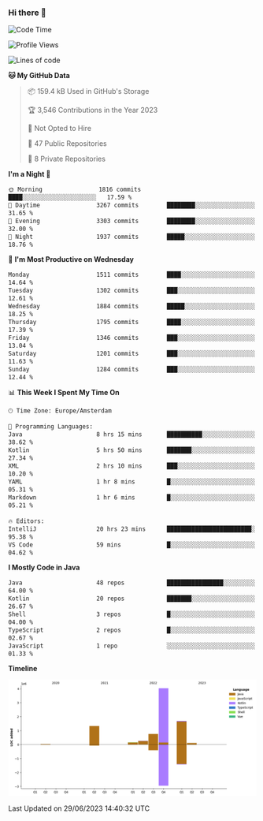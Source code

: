 ### Hi there 👋


<!--START_SECTION:waka-->
![Code Time](http://img.shields.io/badge/Code%20Time-3%2C286%20hrs%2055%20mins-blue)

![Profile Views](http://img.shields.io/badge/Profile%20Views-109-blue)

![Lines of code](https://img.shields.io/badge/From%20Hello%20World%20I%27ve%20Written-8.3%20million%20lines%20of%20code-blue)

**🐱 My GitHub Data** 

> 📦 159.4 kB Used in GitHub's Storage 
 > 
> 🏆 3,546 Contributions in the Year 2023
 > 
> 🚫 Not Opted to Hire
 > 
> 📜 47 Public Repositories 
 > 
> 🔑 8 Private Repositories 
 > 
**I'm a Night 🦉** 

```text
🌞 Morning                1816 commits        ████░░░░░░░░░░░░░░░░░░░░░   17.59 % 
🌆 Daytime                3267 commits        ████████░░░░░░░░░░░░░░░░░   31.65 % 
🌃 Evening                3303 commits        ████████░░░░░░░░░░░░░░░░░   32.00 % 
🌙 Night                  1937 commits        █████░░░░░░░░░░░░░░░░░░░░   18.76 % 
```
📅 **I'm Most Productive on Wednesday** 

```text
Monday                   1511 commits        ████░░░░░░░░░░░░░░░░░░░░░   14.64 % 
Tuesday                  1302 commits        ███░░░░░░░░░░░░░░░░░░░░░░   12.61 % 
Wednesday                1884 commits        █████░░░░░░░░░░░░░░░░░░░░   18.25 % 
Thursday                 1795 commits        ████░░░░░░░░░░░░░░░░░░░░░   17.39 % 
Friday                   1346 commits        ███░░░░░░░░░░░░░░░░░░░░░░   13.04 % 
Saturday                 1201 commits        ███░░░░░░░░░░░░░░░░░░░░░░   11.63 % 
Sunday                   1284 commits        ███░░░░░░░░░░░░░░░░░░░░░░   12.44 % 
```


📊 **This Week I Spent My Time On** 

```text
🕑︎ Time Zone: Europe/Amsterdam

💬 Programming Languages: 
Java                     8 hrs 15 mins       ██████████░░░░░░░░░░░░░░░   38.62 % 
Kotlin                   5 hrs 50 mins       ███████░░░░░░░░░░░░░░░░░░   27.34 % 
XML                      2 hrs 10 mins       ███░░░░░░░░░░░░░░░░░░░░░░   10.20 % 
YAML                     1 hr 8 mins         █░░░░░░░░░░░░░░░░░░░░░░░░   05.31 % 
Markdown                 1 hr 6 mins         █░░░░░░░░░░░░░░░░░░░░░░░░   05.21 % 

🔥 Editors: 
IntelliJ                 20 hrs 23 mins      ████████████████████████░   95.38 % 
VS Code                  59 mins             █░░░░░░░░░░░░░░░░░░░░░░░░   04.62 % 
```

**I Mostly Code in Java** 

```text
Java                     48 repos            ████████████████░░░░░░░░░   64.00 % 
Kotlin                   20 repos            ███████░░░░░░░░░░░░░░░░░░   26.67 % 
Shell                    3 repos             █░░░░░░░░░░░░░░░░░░░░░░░░   04.00 % 
TypeScript               2 repos             █░░░░░░░░░░░░░░░░░░░░░░░░   02.67 % 
JavaScript               1 repo              ░░░░░░░░░░░░░░░░░░░░░░░░░   01.33 % 
```



**Timeline**

![Lines of Code chart](https://raw.githubusercontent.com/powercasgamer/powercasgamer/master/assets/bar_graph.png)


 Last Updated on 29/06/2023 14:40:32 UTC
<!--END_SECTION:waka-->
